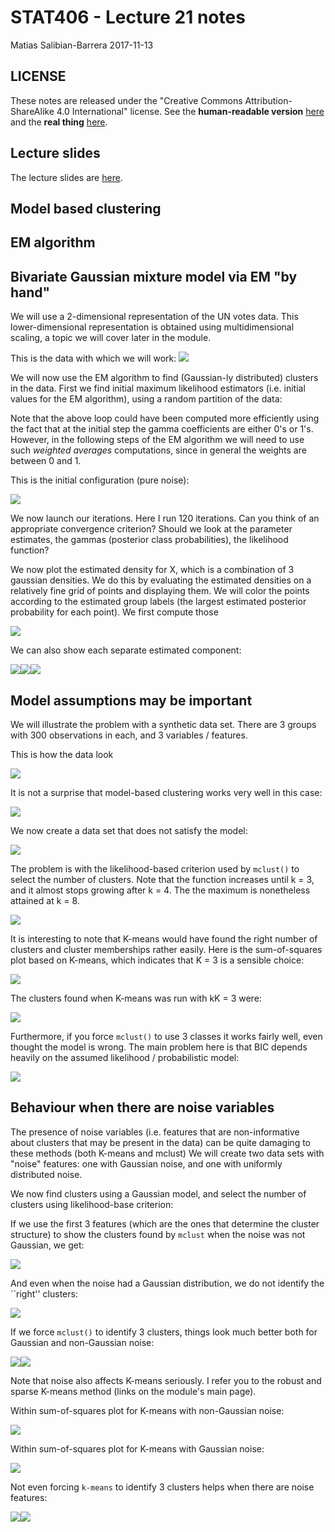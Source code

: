 STAT406 - Lecture 21 notes
================
Matias Salibian-Barrera
2017-11-13

LICENSE
-------

These notes are released under the "Creative Commons Attribution-ShareAlike 4.0 International" license. See the **human-readable version** [here](https://creativecommons.org/licenses/by-sa/4.0/) and the **real thing** [here](https://creativecommons.org/licenses/by-sa/4.0/legalcode).

Lecture slides
--------------

The lecture slides are [here](STAT406-17-lecture-21-preliminary.pdf).

Model based clustering
----------------------

EM algorithm
------------

Bivariate Gaussian mixture model via EM "by hand"
-------------------------------------------------

We will use a 2-dimensional representation of the UN votes data. This lower-dimensional representation is obtained using multidimensional scaling, a topic we will cover later in the module.

This is the data with which we will work: ![](README_files/figure-markdown_github-ascii_identifiers/scatter-1.png)

We will now use the EM algorithm to find (Gaussian-ly distributed) clusters in the data. First we find initial maximum likelihood estimators (i.e. initial values for the EM algorithm), using a random partition of the data:

Note that the above loop could have been computed more efficiently using the fact that at the initial step the gamma coefficients are either 0's or 1's. However, in the following steps of the EM algorithm we will need to use such *weighted averages* computations, since in general the weights are between 0 and 1.

This is the initial configuration (pure noise):

![](README_files/figure-markdown_github-ascii_identifiers/initial.scatter-1.png)

We now launch our iterations. Here I run 120 iterations. Can you think of an appropriate convergence criterion? Should we look at the parameter estimates, the gammas (posterior class probabilities), the likelihood function?

We now plot the estimated density for X, which is a combination of 3 gaussian densities. We do this by evaluating the estimated densities on a relatively fine grid of points and displaying them. We will color the points according to the estimated group labels (the largest estimated posterior probability for each point). We first compute those

![](README_files/figure-markdown_github-ascii_identifiers/displ1-1.png)

We can also show each separate estimated component:

![](README_files/figure-markdown_github-ascii_identifiers/sep.dens-1.png)![](README_files/figure-markdown_github-ascii_identifiers/sep.dens-2.png)![](README_files/figure-markdown_github-ascii_identifiers/sep.dens-3.png)

Model assumptions may be important
----------------------------------

We will illustrate the problem with a synthetic data set. There are 3 groups with 300 observations in each, and 3 variables / features.

This is how the data look

![](README_files/figure-markdown_github-ascii_identifiers/disp.noise1-1.png)

It is not a surprise that model-based clustering works very well in this case:

![](README_files/figure-markdown_github-ascii_identifiers/mclust.noise1-1.png)

We now create a data set that does not satisfy the model:

![](README_files/figure-markdown_github-ascii_identifiers/wrong-1.png)

The problem is with the likelihood-based criterion used by `mclust()` to select the number of clusters. Note that the function increases until k = 3, and it almost stops growing after k = 4. The the maximum is nonetheless attained at k = 8.

![](README_files/figure-markdown_github-ascii_identifiers/wrong.bic-1.png)

It is interesting to note that K-means would have found the right number of clusters and cluster memberships rather easily. Here is the sum-of-squares plot based on K-means, which indicates that K = 3 is a sensible choice:

![](README_files/figure-markdown_github-ascii_identifiers/wrong.kmeans.ss-1.png)

The clusters found when K-means was run with kK = 3 were:

![](README_files/figure-markdown_github-ascii_identifiers/wrong.kmeans.clusters-1.png)

Furthermore, if you force `mclust()` to use 3 classes it works fairly well, even thought the model is wrong. The main problem here is that BIC depends heavily on the assumed likelihood / probabilistic model:

![](README_files/figure-markdown_github-ascii_identifiers/wrong.forced-1.png)

Behaviour when there are noise variables
----------------------------------------

The presence of noise variables (i.e. features that are non-informative about clusters that may be present in the data) can be quite damaging to these methods (both K-means and mclust) We will create two data sets with "noise" features: one with Gaussian noise, and one with uniformly distributed noise.

We now find clusters using a Gaussian model, and select the number of clusters using likelihood-base criterion:

If we use the first 3 features (which are the ones that determine the cluster structure) to show the clusters found by `mclust` when the noise was not Gaussian, we get:

![](README_files/figure-markdown_github-ascii_identifiers/unif.noise.mclust-1.png)

And even when the noise had a Gaussian distribution, we do not identify the \`\`right'' clusters:

![](README_files/figure-markdown_github-ascii_identifiers/normal.noise.mclust-1.png)

If we force `mclust()` to identify 3 clusters, things look much better both for Gaussian and non-Gaussian noise:

![](README_files/figure-markdown_github-ascii_identifiers/force.noise.mclust-1.png)![](README_files/figure-markdown_github-ascii_identifiers/force.noise.mclust-2.png)

Note that noise also affects K-means seriously. I refer you to the robust and sparse K-means method (links on the module's main page).

Within sum-of-squares plot for K-means with non-Gaussian noise:

![](README_files/figure-markdown_github-ascii_identifiers/unif.noise.kmeans-1.png)

Within sum-of-squares plot for K-means with Gaussian noise:

![](README_files/figure-markdown_github-ascii_identifiers/gauss.noise.kmeans-1.png)

Not even forcing `k-means` to identify 3 clusters helps when there are noise features:

![](README_files/figure-markdown_github-ascii_identifiers/force.noise.kmeans-1.png)![](README_files/figure-markdown_github-ascii_identifiers/force.noise.kmeans-2.png)
